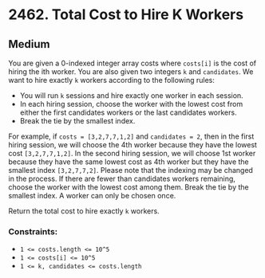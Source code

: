 # 2462. Total Cost to Hire K Workers

## Medium

You are given a 0-indexed integer array costs where `costs[i]` is the cost of hiring the ith worker. You are also given
two integers `k` and `candidates`. We want to hire exactly `k` workers according to the following rules:

- You will run `k` sessions and hire exactly one worker in each session.
- In each hiring session, choose the worker with the lowest cost from either the first candidates workers or the last
  candidates workers.
- Break the tie by the smallest index.

For example, if `costs = [3,2,7,7,1,2]` and `candidates = 2`, then in the first hiring session, we will choose the 4th
worker because they have the lowest cost `[3,2,7,7,1,2]`. In the second hiring session, we will choose 1st worker
because they have the same lowest cost as 4th worker but they have the smallest index `[3,2,7,7,2]`. Please note that
the indexing may be changed in the process. If there are fewer than candidates workers remaining, choose the worker with
the lowest cost among them. Break the tie by the smallest index. A worker can only be chosen once.

Return the total cost to hire exactly `k` workers.

### Constraints:

- `1 <= costs.length <= 10^5`
- `1 <= costs[i] <= 10^5`
- `1 <= k, candidates <= costs.length`
